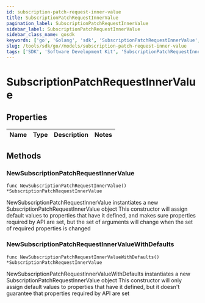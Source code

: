 ```yaml
---
id: subscription-patch-request-inner-value
title: SubscriptionPatchRequestInnerValue
pagination_label: SubscriptionPatchRequestInnerValue
sidebar_label: SubscriptionPatchRequestInnerValue
sidebar_class_name: gosdk
keywords: ['go', 'Golang', 'sdk', 'SubscriptionPatchRequestInnerValue', 'SubscriptionPatchRequestInnerValue'] 
slug: /tools/sdk/go//models/subscription-patch-request-inner-value
tags: ['SDK', 'Software Development Kit', 'SubscriptionPatchRequestInnerValue', 'SubscriptionPatchRequestInnerValue']
---
```


# SubscriptionPatchRequestInnerValue

## Properties

Name | Type | Description | Notes
------------ | ------------- | ------------- | -------------

## Methods

### NewSubscriptionPatchRequestInnerValue

`func NewSubscriptionPatchRequestInnerValue() *SubscriptionPatchRequestInnerValue`

NewSubscriptionPatchRequestInnerValue instantiates a new SubscriptionPatchRequestInnerValue object
This constructor will assign default values to properties that have it defined,
and makes sure properties required by API are set, but the set of arguments
will change when the set of required properties is changed

### NewSubscriptionPatchRequestInnerValueWithDefaults

`func NewSubscriptionPatchRequestInnerValueWithDefaults() *SubscriptionPatchRequestInnerValue`

NewSubscriptionPatchRequestInnerValueWithDefaults instantiates a new SubscriptionPatchRequestInnerValue object
This constructor will only assign default values to properties that have it defined,
but it doesn't guarantee that properties required by API are set


